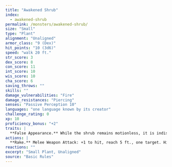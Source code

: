 ```yaml
---
title: "Awakened Shrub"
index:
  - awakened-shrub
permalink: /monsters/awakened-shrub/
size: "Small"
type: "Plant"
alignment: "Unaligned"
armor_class: "9 (Dex)"
hit_points: "10 (3d6)"
speed: "walk 20 ft."
str_score: 3
dex_score: 8
con_score: 11
int_score: 10
wis_score: 10
cha_score: 6
saving_throws: ""
skills: ""
damage_vulnerabilities: "Fire"
damage_resistances: "Piercing"
senses: "Passive Perception 10"
languages: "one language known by its creator"
challenge_rating: 0
xp: 10
proficiency_bonus: "+2"
traits: |
  **False Appearance.** While the shrub remains motionless, it is indistinguishable from a normal shrub.
actions: |
  **Rake.** Melee Weapon Attack: +1 to hit, reach 5 ft., one target. Hit: 1 (1d4 - 1) slashing damage.
reactions: ""
excerpt: "Small Plant, Unaligned"
source: "Basic Rules"
---
```

